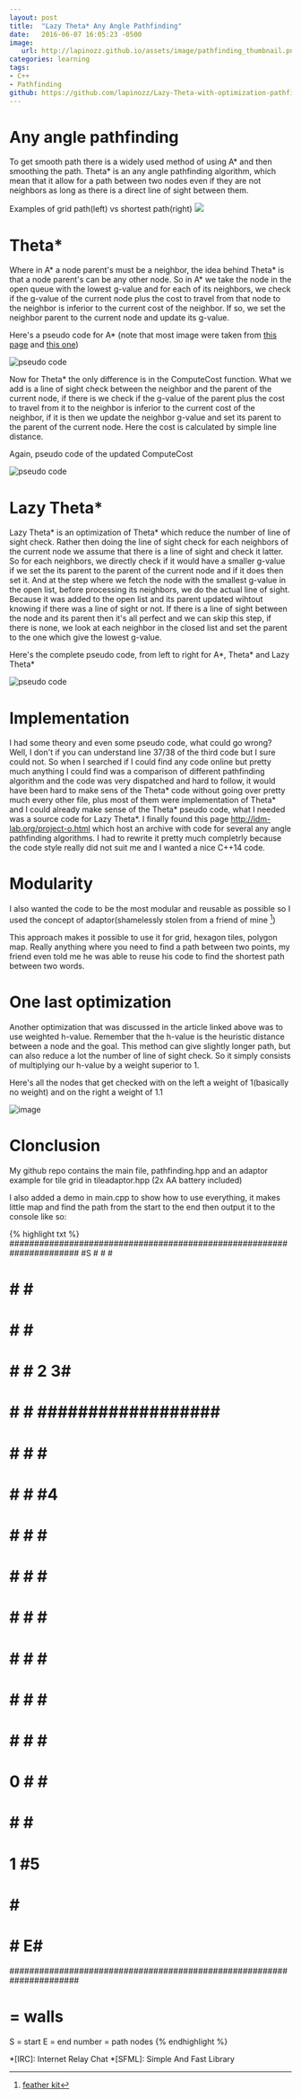 ```yaml
---
layout: post
title:  "Lazy Theta* Any Angle Pathfinding"
date:   2016-06-07 16:05:23 -0500
image:
   url: http://lapinozz.github.io/assets/image/pathfinding_thumbnail.png
categories: learning
tags:
- C++
- Pathfinding
github: https://github.com/lapinozz/Lazy-Theta-with-optimization-pathfinding
---
```


# Any angle pathfinding

To get smooth path there is a widely used method of using A* and then smoothing the path. Theta* is an any angle pathfinding algorithm, which mean that it allow for a path between two nodes even if they are not neighbors as long as there is a direct line of sight between them.

Examples of grid path(left) vs shortest path(right)
![](http://aigamedev.com/static/tutorials/aap-navmesh.png)

# Theta*

Where in A* a node parent's must be a neighbor, the idea behind Theta* is that a node parent's can be any other node. So in A* we take the node in the open queue with the lowest g-value and for each of its neighbors, we check if the g-value of the current node plus the cost to travel from that node to the neighbor is inferior to the current cost of the neighbor. If so, we set the neighbor parent to the current node and update its g-value.

Here's a pseudo code for A\* (note that most image were taken from [this page](http://aigamedev.com/open/tutorials/theta-star-any-angle-paths/) and [this one](http://aigamedev.com/open/tutorial/lazy-theta-star/))

![pseudo code](http://aigamedev.com/static/tutorials/aap-AStarCode.png)

Now for Theta\* the only difference is in the ComputeCost function. What we add is a line of sight check between the neighbor and the parent of the current node, if there is we check if the g-value of the parent plus the cost to travel from it to the neighbor is inferior to the current cost of the neighbor, if it is then we update the neighbor g-value and set its parent to the parent of the current node. Here the cost is calculated by simple line distance.

Again, pseudo code of the updated ComputeCost

![pseudo code](http://aigamedev.com/static/tutorials/aap-Path2tex.png)

# Lazy Theta*

Lazy Theta\* is an optimization of Theta\* which reduce the number of line of sight check. Rather then doing the line of sight check for each neighbors of the current node we assume that there is a line of sight and check it latter. So for each neighbors, we directly check if it would have a smaller g-value if we set the its parent to the parent of the current node and if it does then set it. And at the step where we fetch the node with the smallest g-value in the open list, before processing its neighbors, we do the actual line of sight. Because it was added to the open list and its parent updated wihtout knowing if there was a line of sight or not. If there is a line of sight between the node and its parent then it's all perfect and we can skip this step, if there is none, we look at each neighbor in the closed list and set the parent to the one which give the lowest g-value.

Here's the complete pseudo code, from left to right for A\*, Theta\* and Lazy Theta\*

![pseudo code](http://aigamedev.com/wp-content/blogs.dir/5/files/2013/07/fig53-full.png)

# Implementation

I had some theory and even some pseudo code, what could go wrong? Well, I don't if you can understand line 37/38 of the third code but I sure could not. So when I searched if I could find any code online but pretty much anything I could find was a comparison of different pathfinding algorithm and the code was very dispatched and hard to follow, it would have been hard to make sens of the Theta* code without going over pretty much every other file, plus most of them were implementation of Theta* and I could already make sense of the Theta* pseudo code, what I needed was a source code for Lazy Theta*. I finally found this page http://idm-lab.org/project-o.html which host an archive with code for several any angle pathfinding algorithms. I had to rewrite it pretty much completrly because the code style really did not suit me and I wanted a nice C++14 code.

# Modularity

I also wanted the code to be the most modular and reusable as possible so I used the concept of adaptor(shamelessly stolen from a friend of mine [^n])

This approach makes it possible to use it for grid, hexagon tiles, polygon map. Really anything where you need to find a path between two points, my friend even told me he was able to reuse his code to find the shortest path between two words.

# One last optimization

Another optimization that was discussed in the article linked above was to use weighted h-value. Remember that the h-value is the heuristic distance between a node and the goal. This method can give slightly longer path, but can also reduce a lot the number of line of sight check. So it simply consists of multiplying our h-value by a weight superior to 1.

Here's all the nodes that get checked with on the left a weight of 1(basically no weight) and on the right a weight of 1.1

![image](http://aigamedev.com/wp-content/blogs.dir/5/files/2013/07/lazy_1_11.png)

# Clonclusion

My github repo contains the main file, pathfinding.hpp and an adaptor example for tile grid in tileadaptor.hpp (2x AA battery included)

I also added a demo in main.cpp to show how to use everything, it makes little map and find the path from the start to the end then output it to the console like so:

{% highlight txt %}
######################################################################
#S   #              #                                                #
#    #              #                                                #
#    #              #                                                #
#    #              #                            2                  3#
#    #              #                             ################## #
#    #              #                                           #    #
#    #              #                                           #4   #
#    #              #                                           # ####
#    #              #                                           #    #
#    #              #                                           #    #
#    #              #                                           #    #
#    #              #                                           #    #
#    #              #                                           #    #
#   0               #                                           #    #
#                   #                                           #    #
#                                 1                             #5   #
#                                                               #    #
#                                                               #   E#
######################################################################
#  = walls
S  = start
E  = end
number = path nodes
{% endhighlight %}

[^n]: [feather kit](http://featherkit.therocode.net/)

*[IRC]: Internet Relay Chat
*[SFML]: Simple And Fast Library


